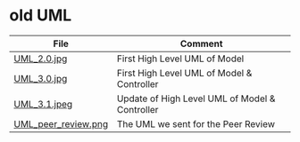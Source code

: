 # old UML


| File                                                                                                                              | Comment                                        |
|-----------------------------------------------------------------------------------------------------------------------------------|------------------------------------------------|
| [UML_2.0.jpg](https://github.com/federicodeintrona/IS23-AM06/blob/main/Deliverables/Diagrams/old/UML/UML_2.0.jpg)                 | First High Level UML of Model                  |
| [UML_3.0.jpg](https://github.com/federicodeintrona/IS23-AM06/blob/main/Deliverables/Diagrams/old/UML/UML_3.0.jpg)                 | First High Level UML of Model & Controller     |
| [UML_3.1.jpeg](https://github.com/federicodeintrona/IS23-AM06/blob/main/Deliverables/Diagrams/old/UML/UML_3.1.jpeg)               | Update of High Level UML of Model & Controller |
| [UML_peer_review.png](https://github.com/federicodeintrona/IS23-AM06/blob/main/Deliverables/Diagrams/old/UML/UML_peer_review.png) | The UML we sent for the Peer Review            |

